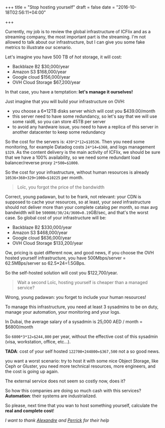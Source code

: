 +++
title = "Stop hosting yourself"
draft = false
date = "2016-10-18T02:56:11+04:00"

+++

Currently, my job is to review the global infrastructure of ICFlix and as a streaming company, the most important part is the streaming. I'm not allowed to talk about our infrastructure, but I can give you some fake metrics to illustrate our scenario.

Let's imagine you have 500 TB of _hot_ storage, it will cost:

* Backblaze B2 $30,000/year
* Amazon S3 $168,000/year
* Google cloud $156,000/year
* OVH Cloud Storage $67,200/year

In that case, you have a temptation: **let's manage it ourselves!**

Just imagine that you will build your infrastructure on OVH:

* you choose a 6*12TB disks server which will cost you $439.00/month
* this server need to have some redundancy, so let's say that we will use some raid6, so you can store 45TB per server
* to avoid any hardware issue, you need to have a replica of this server in another datacenter to keep some redundancy

So the cost for the servers is: ```439*2*12=$10536```. Then you need some monitoring, for example Datadog costs ```24*14=$360```, and logs management ```$329```. As the content delivery is the main activity of ICFlix, we should be sure that we have a 100% availability, so we need some redundant load balancer/reverse proxy ```2*500=$1000```.

So the cost for your infrastructure, without human resources is already ```10536+360+329+1000=$10225``` per month.

> Loïc, you forgot the price of the bandwidth

Correct, young padawan, but to be frank, not relevant: your CDN is supposed to cache your resources, so at least, your _seed_ infrastructure should not deliver more than your complete catalog per month, so max avg bandwidth will be ```500000/30/24/3600=0.19```GB/sec, and that's the worst case. So global cost of your infrastructure will be:

* Backblaze B2 $330,000/year
* Amazon S3 $468,000/year
* Google cloud $636,000/year
* OVH Cloud Storage $133,200/year

Ow, pricing is quiet different now, and good news, if you choose the OVH hosted yourself infrastructure, you have 500Mbps/server = 62.5MBps/server so 62.5*24=1.5GBps.


So the self-hosted solution will cost you $122,700/year.

> Wait a second Loïc, hosting yourself is cheaper than a managed service?

Wrong, young padawan: you forget to include your human resources!

To manage this infrastructure, you need at least 3 sysadmins to be on duty, manage your automation, your monitoring and your logs.

In Dubai, the average salary of a sysadmin is 25,000 AED / month = $6800/month

So ```6800*3*12=$244,800``` per year, without the effective cost of this sysadmin (visa, workstation, office, etc...).

**TADA**: cost of your self hosted ```122700+244800=$367,500``` not a so good news.

you want a worst scenario: try to host it with some nice Object Storage, like Ceph or Gluster, you need more technical resources, more engineers, and the cost is going up again.

The external service does not seem so costly now, does it?

So how this companies are doing so much cash with this services? **Automation**: their systems are industrialized.

So please, next time that you wan to host something yourself, calculate the **real and complete cost**!


_I want to thank [Alexandre](https://uk.linkedin.com/in/minettealexandre) and [Perrick](https://fr.linkedin.com/in/pierricklibert/en) for their help_
